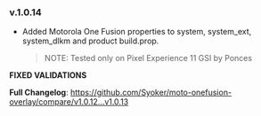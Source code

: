 ### v.1.0.14

- Added Motorola One Fusion properties to system, system_ext, system_dlkm and product build.prop.
  > NOTE: Tested only on Pixel Experience 11 GSI by Ponces

**FIXED VALIDATIONS**

**Full Changelog**: https://github.com/Syoker/moto-onefusion-overlay/compare/v1.0.12...v1.0.13
